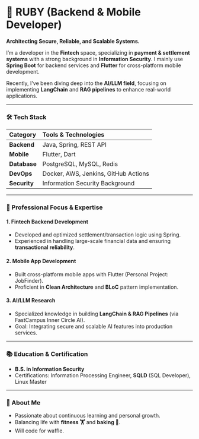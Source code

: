 # 🌟 RUBY (Backend & Mobile Developer)

**Architecting Secure, Reliable, and Scalable Systems.**

I’m a developer in the **Fintech** space, specializing in **payment & settlement systems** with a strong background in **Information Security**. I mainly use **Spring Boot** for backend services and **Flutter** for cross-platform mobile development.

Recently, I've been diving deep into the **AI/LLM field**, focusing on implementing **LangChain** and **RAG pipelines** to enhance real-world applications.

---

### 🛠 Tech Stack

| Category | Tools & Technologies |
| :--- | :--- |
| **Backend** | Java, Spring, REST API |
| **Mobile** | Flutter, Dart |
| **Database** | PostgreSQL, MySQL, Redis |
| **DevOps** | Docker, AWS, Jenkins, GitHub Actions |
| **Security** | Information Security Background |

---

### 📌 Professional Focus & Expertise

#### **1. Fintech Backend Development**
- Developed and optimized settlement/transaction logic using Spring.
- Experienced in handling large-scale financial data and ensuring **transactional reliability**.

#### **2. Mobile App Development**
- Built cross-platform mobile apps with Flutter (Personal Project: JobFinder).
- Proficient in **Clean Architecture** and **BLoC** pattern implementation.

#### **3. AI/LLM Research**
- Specialized knowledge in building **LangChain & RAG Pipelines** (via FastCampus Inner Circle AI).
- Goal: Integrating secure and scalable AI features into production services.

---

### 📚 Education & Certification
- **B.S. in Information Security**
- Certifications: Information Processing Engineer, **SQLD** (SQL Developer), Linux Master

---

### 🌱 About Me
- Passionate about continuous learning and personal growth.
- Balancing life with **fitness 🏋️** and **baking 🍞**.
- Will code for waffle.
